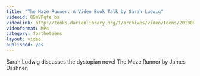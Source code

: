 ```yaml
---
title: "The Maze Runner: A Video Book Talk by Sarah Ludwig"
videoid: Q9mVPqfe_bs
videolink: http://tonks.darienlibrary.org/1/archives/video/teens/20100804_maze_runner.mp4
videoformat: MP4
category: fortheteens
layout: video
published: yes
---
```


Sarah Ludwig discusses the dystopian novel The Maze Runner by James Dashner.